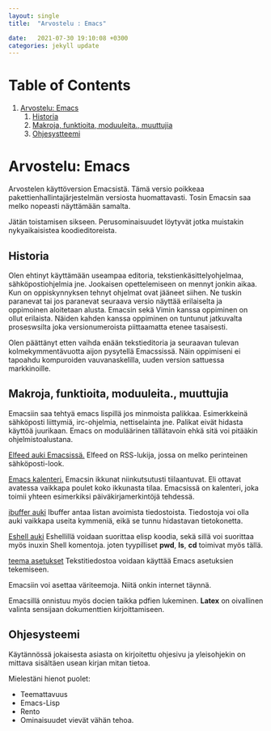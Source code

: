 ```yaml
---
layout: single
title:  "Arvostelu : Emacs"

date:   2021-07-30 19:10:08 +0300
categories: jekyll update
---
```


# Table of Contents

1.  [Arvostelu: Emacs](#org44f7224)
    1.  [Historia](#org19c3034)
    2.  [Makroja, funktioita, moduuleita., muuttujia](#org58c2994)
    3.  [Ohjesystteemi](#orgea5cb66)



<a id="org44f7224"></a>

# Arvostelu: Emacs

Arvostelen käyttöversion Emacsistä. Tämä versio poikkeaa pakettienhallintajärjestelmän versiosta huomattavasti.
Tosin Emacsin saa melko nopeasti näyttämään samalta.

Jätän toistamisen sikseen. Perusominaisuudet löytyvät jotka muistakin nykyaikaisistea koodieditoreista.


<a id="org19c3034"></a>

## Historia

Olen ehtinyt käyttämään useampaa editoria, tekstienkäsittelyohjelmaa, sähköpostiohjelmia jne.
Jookaisen opettelemiseen on mennyt jonkin aikaa. Kun on oppiskynnyksen tehnyt ohjelmat ovat jääneet siihen. Ne tuskin paranevat tai jos paranevat seuraava versio näyttää erilaiselta ja oppimoinen aloitetaan alusta. Emacsin sekä Vimin kanssa oppiminen on ollut erilaista. Näiden kahden kanssa oppiminen on tuntunut jatkuvalta proseswsilta joka versionumeroista piittaamatta etenee tasaisesti.

Olen päättänyt etten vaihda enään tekstieditoria ja seuraavan tulevan kolmekymmentävuotta aijon pysytellä Emacssissä. Näin oppimiseni ei tapoahdu kompuroiden vauvanaskelilla, uuden version sattuessa markkinoille.


<a id="org58c2994"></a>

## Makroja, funktioita, moduuleita., muuttujia

Emacsiin saa tehtyä emacs lispillä jos minmoista palikkaa. Esimerkkeinä sähköposti liittymiä, irc-ohjelmia, nettiselainta jne. Palikat eivät hidasta käyttöä juurikaan. Emacs on moduläärinen tällätavoin ehkä sitä voi pitääkin ohjelmistoalustana.

[Elfeed auki Emacsissä.](/assets/Emacs/img/elfeed_nakyma.png)
Elfeed on RSS-lukija, jossa on melko perinteinen sähköposti-look.

[Emacs kalenteri.](/assets/Emacs/img/emacs_kalenteri_useampi_ikkuna.png)
Emacsin ikkunat niinkutsutusti tiilaantuvat. Eli ottavat avatessa vaikkapa poulet koko ikkunasta tilaa. Emacsissä on kalenteri, joka toimii yhteen esimerkiksi päiväkirjamerkintöjä tehdessä.

[ibuffer auki](/assets/Emacs/img/emacs_ibuffer.png)
Ibuffer antaa listan avoimista tiedostoista. Tiedostoja voi olla auki vaikkapa useita kymmeniä, eikä se tunnu hidastavan tietokonetta.

[Eshell auki](/assets/Emacs/img/eshell.png)
Eshellillä voidaan suorittaa elisp koodia, sekä sillä voi suorittaa myös inuxin Shell komentoja. joten tyypilliset **pwd**, **ls**, **cd** toimivat myös tällä.

[teema asetukset](/assets/Emacs/img/teema_asetukset.png)
Tekstitiedostoa voidaan käyttää Emacs asetuksien tekemiseen.

Emacsiin voi asettaa väriteemoja. Niitä onkin internet täynnä.

Emacsillä onnistuu myös docien taikka pdfien lukeminen.
**Latex** on oivallinen valinta sensijaan dokumenttien kirjoittamiseen.


<a id="orgea5cb66"></a>

## Ohjesysteemi

Käytännössä jokaisesta asiasta on kirjoitettu ohjesivu ja yleisohjekin on mittava sisältäen usean kirjan mitan tietoa.

Mielestäni hienot puolet:

-   Teemattavuus
-   Emacs-Lisp
-   Rento
-   Ominaisuudet vievät vähän tehoa.

